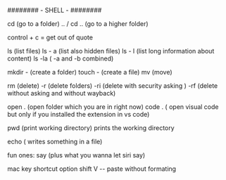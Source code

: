 ######## - SHELL - ########

cd (go to a folder)
.. / cd .. (go to a higher folder)

control + c = get out of quote

ls (list files)
ls - a (list also hidden files)
ls - l (list long information about content)
ls -la ( -a and -b combined)

mkdir - (create a folder)
touch - (create a file)
mv (move)

rm (delete)
-r (delete folders)
-ri (delete with security asking )
-rf (delete without asking and without wayback)

open . (open folder which you are in right now)
code .
( open visual code but only if you installed the extension in vs code)

pwd (print working directory) prints the working directory

echo ( writes something in a file)

fun ones:
say (plus what you wanna let siri say)

mac key shortcut
option shift V -- paste without formating
